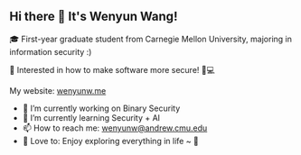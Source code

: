 ## Hi there 👋 It's Wenyun Wang! 
🎓 First-year graduate student from Carnegie Mellon University, majoring in information security :)

🩷 Interested in how to make software more secure! 🔐💻

My website: [wenyunw.me](https://wenyunw.me)

- 🔭 I’m currently working on Binary Security
- 🌱 I’m currently learning Security + AI
- 📫 How to reach me: wenyunw@andrew.cmu.edu
- 💬 Love to: Enjoy exploring everything in life ~ 🌻
